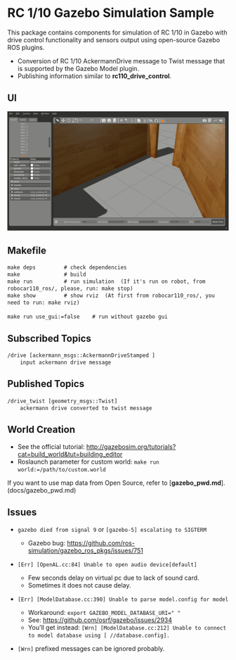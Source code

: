 # RC 1/10 Gazebo Simulation Sample

This package contains components for simulation of RC 1/10 in Gazebo with drive control functionality and sensors output using open-source Gazebo ROS plugins.

* Conversion of RC 1/10 AckermannDrive message to Twist message that is supported by the Gazebo Model plugin.
* Publishing information similar to **rc110_drive_control**.

## UI
![](docs/gazebo.gif)

## Makefile

```
make deps         # check dependencies
make              # build
make run          # run simulation  (If it's run on robot, from robocar110_ros/, please, run: make stop) 
make show         # show rviz  (At first from robocar110_ros/, you need to run: make rviz)

make run use_gui:=false    # run without gazebo gui
```

## Subscribed Topics

```
/drive [ackermann_msgs::AckermannDriveStamped ]
    input ackermann drive message
```

## Published Topics

```
/drive_twist [geometry_msgs::Twist]
    ackermann drive converted to twist message
```

## World Creation

* See the official tutorial: http://gazebosim.org/tutorials?cat=build_world&tut=building_editor
* Roslaunch parameter for custom world: `make run world:=/path/to/custom.world`

If you want to use map data from Open Source, refer to [**gazebo_pwd.md**].(docs/gazebo_pwd.md)
## Issues

* `gazebo died from signal 9` or `[gazebo-5] escalating to SIGTERM`
    * Gazebo bug: https://github.com/ros-simulation/gazebo_ros_pkgs/issues/751

* `[Err] [OpenAL.cc:84] Unable to open audio device[default]`
    * Few seconds delay on virtual pc due to lack of sound card.
    * Sometimes it does not cause delay.

* `[Err] [ModelDatabase.cc:390] Unable to parse model.config for model`
    * Workaround: `export GAZEBO_MODEL_DATABASE_URI=" "`
    * See: https://github.com/osrf/gazebo/issues/2934
    * You'll get instead: `[Wrn] [ModelDatabase.cc:212] Unable to connect to model database using [ //database.config].`

* `[Wrn]` prefixed messages can be ignored probably.
